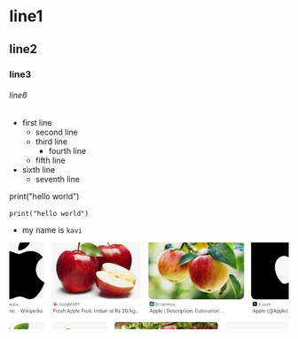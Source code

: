 # line1
## line2
### line3
###### line6   

- first line
    - second line
    - third line
        - fourth line
    - fifth line
- sixth line
    - seventh line

print("hello world")

```
print("hello world")
```

- my name is `kavi`

![alt text](image.png)